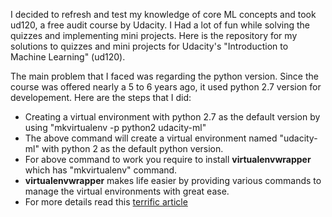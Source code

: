 I decided to refresh and test my knowledge of core ML concepts and took ud120, a free audit course by Udacity. I Had a lot of fun while solving the quizzes and implementing mini projects. Here is the repository for my solutions to quizzes and mini projects for Udacity's "Introduction to Machine Learning" (ud120).

The main problem that I faced was regarding the python version. Since the course was offered nearly a 5 to 6 years ago, it used python 2.7 version for developement.
Here are the steps that I did:
* Creating a virtual environment with python 2.7 as the default version by using "mkvirtualenv -p python2 udacity-ml"
* The above command will create a virtual environment named "udacity-ml" with python 2 as the default python version.
* For above command to work you require to install **virtualenvwrapper** which has "mkvirtualenv" command.
* **virtualenvwrapper** makes life easier by providing various commands to manage the virtual environments with great ease.
* For more details read this [terrific article](https://realpython.com/python-virtual-environments-a-primer/) 

